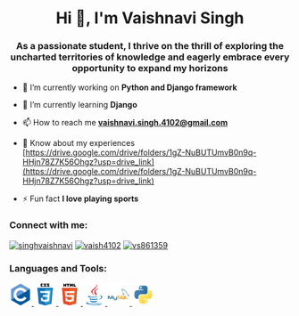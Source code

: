<h1 align="center">Hi 👋, I'm Vaishnavi Singh</h1>
<h3 align="center">As a passionate student, I thrive on the thrill of exploring the uncharted territories of knowledge and eagerly embrace every opportunity to expand my horizons</h3>

- 🔭 I’m currently working on **Python and Django framework**

- 🌱 I’m currently learning **Django**

- 📫 How to reach me **vaishnavi.singh.4102@gmail.com**

- 📄 Know about my experiences [https://drive.google.com/drive/folders/1gZ-NuBUTUmvB0n9q-HHjn78Z7K56Ohgz?usp=drive_link](https://drive.google.com/drive/folders/1gZ-NuBUTUmvB0n9q-HHjn78Z7K56Ohgz?usp=drive_link)

- ⚡ Fun fact **I love playing sports**

<h3 align="left">Connect with me:</h3>
<p align="left">
<a href="https://linkedin.com/in/singhvaishnavi" target="blank"><img align="center" src="https://raw.githubusercontent.com/rahuldkjain/github-profile-readme-generator/master/src/images/icons/Social/linked-in-alt.svg" alt="singhvaishnavi" height="30" width="40" /></a>
<a href="https://www.codechef.com/users/vaish4102" target="blank"><img align="center" src="https://cdn.jsdelivr.net/npm/simple-icons@3.1.0/icons/codechef.svg" alt="vaish4102" height="30" width="40" /></a>
<a href="https://www.hackerrank.com/vs861359" target="blank"><img align="center" src="https://raw.githubusercontent.com/rahuldkjain/github-profile-readme-generator/master/src/images/icons/Social/hackerrank.svg" alt="vs861359" height="30" width="40" /></a>
</p>

<h3 align="left">Languages and Tools:</h3>
<p align="left"> <a href="https://www.cprogramming.com/" target="_blank" rel="noreferrer"> <img src="https://raw.githubusercontent.com/devicons/devicon/master/icons/c/c-original.svg" alt="c" width="40" height="40"/> </a> <a href="https://www.w3schools.com/css/" target="_blank" rel="noreferrer"> <img src="https://raw.githubusercontent.com/devicons/devicon/master/icons/css3/css3-original-wordmark.svg" alt="css3" width="40" height="40"/> </a> <a href="https://www.w3.org/html/" target="_blank" rel="noreferrer"> <img src="https://raw.githubusercontent.com/devicons/devicon/master/icons/html5/html5-original-wordmark.svg" alt="html5" width="40" height="40"/> </a> <a href="https://www.java.com" target="_blank" rel="noreferrer"> <img src="https://raw.githubusercontent.com/devicons/devicon/master/icons/java/java-original.svg" alt="java" width="40" height="40"/> </a> <a href="https://www.mysql.com/" target="_blank" rel="noreferrer"> <img src="https://raw.githubusercontent.com/devicons/devicon/master/icons/mysql/mysql-original-wordmark.svg" alt="mysql" width="40" height="40"/> </a> <a href="https://www.python.org" target="_blank" rel="noreferrer"> <img src="https://raw.githubusercontent.com/devicons/devicon/master/icons/python/python-original.svg" alt="python" width="40" height="40"/> </a> </p>

<!--
**vaishnavi-4102/vaishnavi-4102** is a ✨ _special_ ✨ repository because its `README.md` (this file) appears on your GitHub profile.

Here are some ideas to get you started:

- 🔭 I’m currently working on ...
- 🌱 I’m currently learning ...
- 👯 I’m looking to collaborate on ...
- 🤔 I’m looking for help with ...
- 💬 Ask me about ...
- 📫 How to reach me: ...
- 😄 Pronouns: ...
- ⚡ Fun fact: ...
-->
